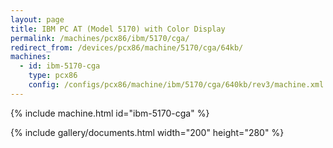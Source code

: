```yaml
---
layout: page
title: IBM PC AT (Model 5170) with Color Display
permalink: /machines/pcx86/ibm/5170/cga/
redirect_from: /devices/pcx86/machine/5170/cga/64kb/
machines:
  - id: ibm-5170-cga
    type: pcx86
    config: /configs/pcx86/machine/ibm/5170/cga/640kb/rev3/machine.xml
---
```


{% include machine.html id="ibm-5170-cga" %}

{% include gallery/documents.html width="200" height="280" %}
